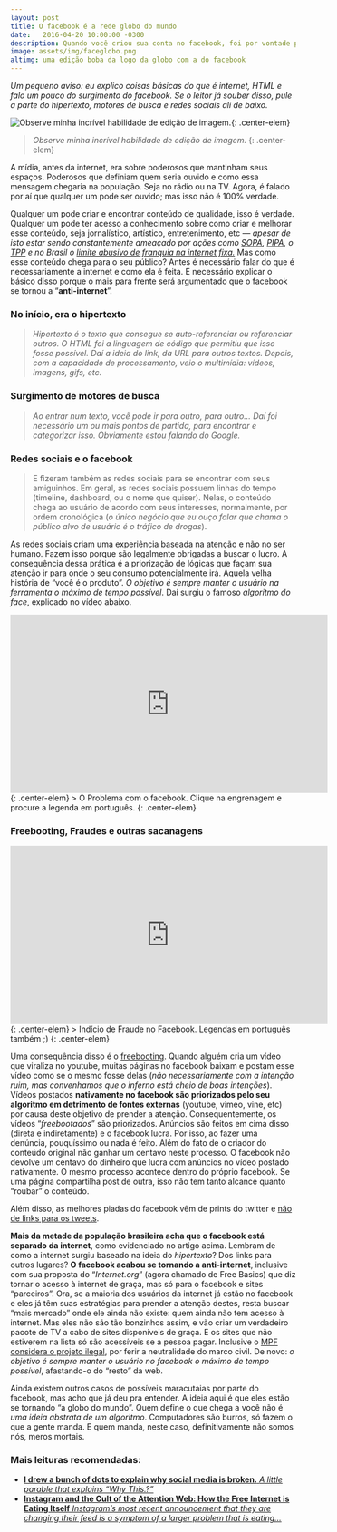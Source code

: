 ```yaml
---
layout: post
title: O facebook é a rede globo do mundo
date:   2016-04-20 10:00:00 -0300
description: Quando você criou sua conta no facebook, foi por vontade própria, ou por obrigação social? Quais eram suas expectativas?
image: assets/img/faceglobo.png
altimg: uma edição boba da logo da globo com a do facebook
---
```


*Um pequeno aviso: eu explico coisas básicas do que é internet, HTML e falo um pouco do surgimento do facebook. Se o leitor já souber disso, pule a parte do hipertexto, motores de busca e redes sociais ali de baixo.*

![Observe minha incrível habilidade de edição de imagem.](https://cdn-images-1.medium.com/max/2000/1*hPTGrTSMxjSzu9sYVDg-2A.png){: .center-elem}
> *Observe minha incrível habilidade de edição de imagem.*
{: .center-elem}

A mídia, antes da internet, era sobre poderosos que mantinham seus espaços. Poderosos que definiam quem seria ouvido e como essa mensagem chegaria na população. Seja no rádio ou na TV. Agora, é falado por aí que qualquer um pode ser ouvido; mas isso não é 100% verdade.

Qualquer um pode criar e encontrar conteúdo de qualidade, isso é verdade. Qualquer um pode ter acesso a conhecimento sobre como criar e melhorar esse conteúdo, seja jornalístico, artístico, entretenimento, etc — *apesar de isto estar sendo constantemente ameaçado por ações como [SOPA](https://en.wikipedia.org/wiki/Stop_Online_Piracy_Act), [PIPA](https://en.wikipedia.org/wiki/PROTECT_IP_Act), o [TPP](https://en.wikipedia.org/wiki/Trans-Pacific_Partnership) e no Brasil o [limite abusivo de franquia na internet fixa.](https://secure.avaaz.org/po/petition/Vivo_GVT_OI_NET_Claro_Anatel_Ministerio_Publico_Federal_Contra_o_Limite_na_Franquia_de_Dados_na_Banda_Larga_Fixa/?pv=44)* Mas como esse conteúdo chega para o seu público? Antes é necessário falar do que é necessariamente a internet e como ela é feita. É necessário explicar o básico disso porque o mais para frente será argumentado que o facebook se tornou a “**anti-internet**”.

### No início, era o hipertexto
> *Hipertexto é o texto que consegue se auto-referenciar ou referenciar outros. O HTML foi a linguagem de código que permitiu que isso fosse possível. Daí a ideia do link, da URL para outros textos. Depois, com a capacidade de processamento, veio o multimídia: vídeos, imagens, gifs, etc.*

### Surgimento de motores de busca
> *Ao entrar num texto, você pode ir para outro, para outro… Daí foi necessário um ou mais pontos de partida, para encontrar e categorizar isso. Obviamente estou falando do Google.*

### Redes sociais e o facebook
> E fizeram também as redes sociais para se encontrar com seus amiguinhos.
Em geral, as redes sociais possuem linhas do tempo (timeline, dashboard, ou o nome que quiser). Nelas, o conteúdo chega ao usuário de acordo com seus interesses, normalmente, por ordem cronológica (*o único negócio que eu ouço falar que chama o público alvo de usuário é o tráfico de drogas*).

As redes sociais criam uma experiência baseada na atenção e não no ser humano. Fazem isso porque são legalmente obrigadas a buscar o lucro. A consequência dessa prática é a priorização de lógicas que façam sua atenção ir para onde o seu consumo potencialmente irá. Aquela velha história de “você é o produto”. *O objetivo é sempre manter o usuário na ferramenta o máximo de tempo possível*. Daí surgiu o famoso *algoritmo do face*, explicado no vídeo abaixo.

<iframe width="560" height="315" src="https://www.youtube.com/embed/l9ZqXlHl65g" frameborder="0" allowfullscreen></iframe>
{: .center-elem}
> O Problema com o facebook. Clique na engrenagem e procure a legenda em português.
{: .center-elem}

### Freebooting, Fraudes e outras sacanagens

<iframe width="560" height="315" src="https://www.youtube.com/embed/oVfHeWTKjag" frameborder="0" allowfullscreen></iframe>
{: .center-elem}
> Indício de Fraude no Facebook. Legendas em português também ;)
{: .center-elem}

Uma consequência disso é o [freebooting](https://youpix.com.br/facebook-freebooting-o-pesadelo-dos-youtubers-c88b3c6fa9c5#.8vsuvhe2h). Quando alguém cria um vídeo que viraliza no youtube, muitas páginas no facebook baixam e postam esse vídeo como se o mesmo fosse delas (*não necessariamente com a intenção ruim, mas convenhamos que o inferno está cheio de boas intenções*). Vídeos postados **nativamente no facebook são priorizados pelo seu algoritmo em detrimento de fontes externas** (youtube, vimeo, vine, etc) por causa deste objetivo de prender a atenção. Consequentemente, os vídeos “*freebootados*” são priorizados. Anúncios são feitos em cima disso (direta e indiretamente) e o facebook lucra. Por isso, ao fazer uma denúncia, pouquíssimo ou nada é feito. Além do fato de o criador do conteúdo original não ganhar um centavo neste processo. O facebook não devolve um centavo do dinheiro que lucra com anúncios no vídeo postado nativamente. O mesmo processo acontece dentro do próprio facebook. Se uma página compartilha post de outra, isso não tem tanto alcance quanto “roubar” o conteúdo.

Além disso, as melhores piadas do facebook vêm de prints do twitter e [não de links para os tweets](https://medium.com/p/3e27f304dc13 "Bem-vindos à maravilhosa e medonha Zuckernet").

**Mais da metade da população brasileira acha que o facebook está separado da internet**, como evidenciado no artigo acima. Lembram de como a internet surgiu baseado na ideia do *hipertexto*? Dos links para outros lugares? **O facebook acabou se tornando a anti-internet**, inclusive com sua proposta do “*Internet.org*” (agora chamado de Free Basics) que diz tornar o acesso à internet de graça, mas só para o facebook e sites “parceiros”. Ora, se a maioria dos usuários da internet já estão no facebook e eles já têm suas estratégias para prender a atenção destes, resta buscar “mais mercado” onde ele ainda não existe: quem ainda não tem acesso à internet. Mas eles não são tão bonzinhos assim, e vão criar um verdadeiro pacote de TV a cabo de sites disponíveis de graça. E os sites que não estiverem na lista só são acessíveis se a pessoa pagar. Inclusive o [MPF considera o projeto ilegal]((http://www.cartacapital.com.br/blogs/intervozes/ministerio-publico-considera-projeto-internet-org-do-facebook-ilegal-3972.html)), por ferir a neutralidade do marco civil. De novo: *o objetivo é sempre manter o usuário no facebook o máximo de tempo possível*, afastando-o do “resto” da web.

Ainda existem outros casos de possíveis maracutaias por parte do facebook, mas acho que já deu pra entender. A ideia aqui é que eles estão se tornando “a globo do mundo”. Quem define o que chega a você não é *uma ideia abstrata de um algoritmo*. Computadores são burros, só fazem o que a gente manda. E quem manda, neste caso, definitivamente não somos nós, meros mortais.

### Mais leituras recomendadas:
- [**I drew a bunch of dots to explain why social media is broken.**
  *A little parable that explains “Why This.?”*](https://medium.com/p/97725e2f0cc4)
- [**Instagram and the Cult of the Attention Web: How the Free Internet is Eating Itself**
  *Instagram’s most recent announcement that they are changing their feed is a symptom of a larger problem that is eating…*](https://medium.com/p/909b5713055e)
